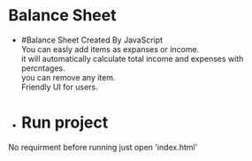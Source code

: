 # Balance Sheet
* #Balance Sheet Created By JavaScript<br />
You can easly add items as expanses or income.<br />
it will automatically calculate total income and expenses with percntages.<br />
you can remove any item.<br />
Friendly UI for users.<br />

* # Run project <br />
No requirment before running just open 'index.html'
